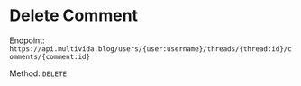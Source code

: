 # Delete Comment

Endpoint: `https://api.multivida.blog/users/{user:username}/threads/{thread:id}/comments/{comment:id}`

Method: `DELETE`
